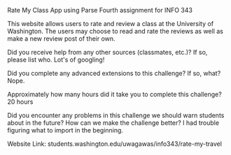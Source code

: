 Rate My Class App using Parse
Fourth assignment for INFO 343

This website allows users to rate and review a class at the University of Washington. The users may choose to read and rate the reviews as well as make a new review post of their own.


Did you receive help from any other sources (classmates, etc.)? If so, please list who.
Lot's of googling!


Did you complete any advanced extensions to this challenge? If so, what?
Nope.


Approximately how many hours did it take you to complete this challenge?
20 hours



Did you encounter any problems in this challenge we should warn students about in the future? How can we make the challenge better?
I had trouble figuring what to import in the beginning.



Website Link: 
students.washington.edu/uwagawas/info343/rate-my-travel
